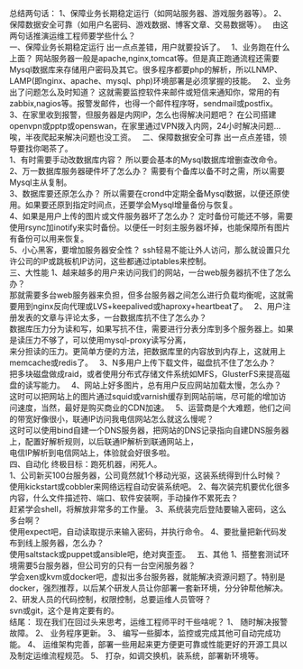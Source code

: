 总结两句话：
1、保障业务长期稳定运行（如网站服务器、游戏服务器等）。
2、保障数据安全可靠（如用户名密码、游戏数据、博客文章、交易数据等）。
&nbsp;
由这两句话推演运维工程师要学些什么？
<br>一、保障业务长期稳定运行
出一点点差错，用户就要投诉了。
&nbsp;
1、业务跑在什么上面？
网站服务器一般是apache,nginx,tomcat等。但是真正跑通流程还需要Mysql数据库来存储用户密码及其它。很多程序都要php的解析，所以LNMP、LAMP(即nginx、apache、mysql、php)环境部署是必须掌握的技能。
&nbsp;
2、业务出了问题怎么及时知道？
这就需要监控软件来邮件或短信来通知你，常用的有zabbix,nagios等。报警发邮件，也得一个邮件程序呀，sendmail或postfix。
<br>3、在家里收到报警，但服务器是内网IP，怎么也得解决问题吧？
在公司搭建openvpn或pptp或openswan，在家里通过VPN拨入内网，24小时解决问题…唉，半夜爬起来解决问题也没工资。
&nbsp;
二、保障数据安全可靠
出一点点差错，领导要找你喝茶了。
<br>1、有时需要手动改数据库内容？
所以要会基本的Mysql数据库增删查改命令。
<br>2、万一数据库服务器硬件坏了怎么办？
需要有个备库以备不时之需，所以需要Mysql主从复制。
<br>3、数据库要还原怎么办？
所以需要在crond中定期全备Mysql数据，以便还原使用。如果要还原到指定时间点，还要学会Mysql增量备份与恢复。
<br>4、如果是用户上传的图片或文件服务器坏了怎么办？
定时备份可能还不够，需要使用rsync加inotify来实时备份。以便任一时刻主服务器坏掉，也能保障所有图片有备份可以用来恢复。
<br>5、小心黑客，要增加服务器安全性？
ssh轻易不能让外人访问，那么就设置只允许公司的IP或跳板机IP访问，这些都通过iptables来控制。
<br>三、大性能
1、越来越多的用户来访问我们的网站，一台web服务器抗不住了怎么办？<br>那就需要多台web服务器来负担，但多台服务器之间怎么进行负载均衡呢，这就需要用到nginx反向代理或LVS+keepalived或haproxy+heartbeat了。
&nbsp;
2、用户注册发表的文章与评论太多，一台数据库抗不住了怎么办？<br>数据库压力分为读和写，如果写抗不住，需要进行分表分库到多个服务器上。如果是读压力不够了，可以使用mysql-proxy读写分离，<br>来分担读的压力。更简单方便的方法，把数据库里的内容放到内存上，这就用上memcache或redis了。
&nbsp;
3、N多用户上传下载文件，磁盘抗不住了怎么办？<br>把多块磁盘做成raid，或者使用分布式存储文件系统如MFS，GlusterFS来提高磁盘的读写能力。
&nbsp;
4、网站上好多图片，总有用户反应网站加载太慢，怎么办？<br>这时可以把网站上的图片通过squid或varnish缓存到网站前端，尽可能的增加访问速度，当然，最好是购买商业的CDN加速。
&nbsp;
5、运营商是个大难题，他们之间的带宽好像很小，联通IP访问我电信网站怎么就这么慢呢？<br>这时可以使用bind自建一个DNS服务器，把网站的DNS记录指向自建DNS服务器上，配置好解析规则，以后联通IP解析到联通网站上，<br>电信IP解析到电信网站上，体验就会好很多啦。
<br>四、自动化
终极目标：跑死机器，闲死人。<br>1、公司新买100台服务器，公司竟然就1个移动光驱，这装系统得到什么时候？ <br>使用kickstart或cobbler来网络远程自动安装系统吧。
2、每次装完机要优化很多内容，什么文件描述符、端口、软件安装啊，手动操作不累死去？<br>赶紧学会shell，将解放非常多的工作量。
3、系统装完后登陆要输入密码，这么多台啊？<br>使用expect吧，自动读取提示来输入密码，并执行命令。
4、要批量把新代码发布到线上服务器，怎么办？<br>使用saltstack或puppet或ansible吧，绝对爽歪歪。
&nbsp;
五、其他
1、搭整套测试环境需要5台服务器，但公司穷的只有一台空闲服务器？<br>学会xen或kvm或docker吧，虚拟出多台服务器，就能解决资源问题了。特别是docker，强烈推荐，以后某个研发人员让你部署一套新环境，分分钟帮他解决。
2、研发人员的代码控制，权限控制，总要运维人员管呀？<br>svn或git，这个是肯定要有的。
<br>结尾：
现在我们在回过头来思考，运维工程师平时干些啥呢？
1、 随时解决报警故障。
2、 业务程序更新。
3、 编写一些脚本，监控或完成其他可自动完成功能。
4、 运维架构完善，部署一些用起来更方便更可靠或性能更好的开源工具以及制定运维流程规范。
5、 打杂，如调交换机，装系统，部署新环境等。